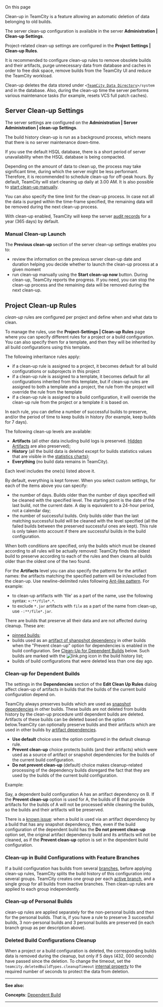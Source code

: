 [//]: # (title: Clean-Up)
[//]: # (auxiliary-id: Clean-Up)

On this page

<tag-list of="chapter" mode="tree" depth="4"/>


Clean-up in TeamCity is a feature allowing an automatic deletion of data belonging to old builds.

The server clean-up configuration is available in the server __Administration | Clean-up Settings__.

 Project-related clean-up settings are configured in the __Project Settings | Clean-up Rules__.

It is recommended to configure clean-up rules to remove obsolete builds and their artifacts, purge unnecessary data from database and caches in order to free disk space, remove builds from the TeamCity UI and reduce the TeamCity workload.

Clean-up deletes the data stored under `<`[`TeamCity Data Directory`](teamcity-data-directory.md)`>/system` and in the database. Also, during the clean-up time the server performs various maintenance tasks (for example, resets VCS full patch caches).


## Server Clean-up Settings

The server settings are configured on the __Administration | Server Administration | clean-up Settings__.

The build history clean-up is run as a background process, which means that there is no server maintenance down\-time.   

<note>

If you use the default HSQL database, there is a short period of server unavailability when the HSQL database is being compacted.
</note>

Depending on the amount of data to clean up, the process may take significant time, during which the server might be less performant. Therefore, it is recommended to schedule clean-up for off\-peak hours. By default, TeamCity will start cleaning up daily at 3.00 AM. It is also possible to [start clean-up manually](#Manual+Clean-up+Launch).

You can also specify the time limit for the clean-up process. In case not all the data is purged within the time\-frame specified, the remaining data will be removed during the next clean-up process.

With clean-up enabled, TeamCity will keep the server [audit records](tracking-user-actions.md) for a year (365 days) by default.

### Manual Clean-up Launch

The __Previous clean-up__ section of the server clean-up settings enables you to:
* review the information on the previous server clean-up date and duration helping you decide whether to launch the clean-up process at a given moment
* run clean-up manually using the __Start clean-up now__ button.
During clean-up, TeamCity reports the progress. If you need, you can stop the clean-up process and the remaining data will be removed during the next clean-up.


## Project Clean-up Rules

_clean-up_ rules are configured per project and define when and what data to clean.

To manage the rules, use the __Project-Settings | Clean-up Rules__ page where you can specify different rules for a project or a build configuration. You can also specify them for a template, and then they will be inherited by all build configurations using this template.

The following inheritance rules apply:
* if a clean-up rule is assigned to a project, it becomes default for all build configurations or subprojects in this project
* if a clean-up rule is assigned to a template, it becomes default for all configurations inherited from this template, but if clean-up rules are assigned to both a template and a project, the rule from the project will override the rule from the template
* if a clean-up rule is assigned to a build configuration, it will override the clean-up rule from the project or a template it is based on.   

In each rule, you can define a number of successful builds to preserve, and/or the period of time to keep builds in history (for example, keep builds for 7 days).

The following clean-up levels are available:
* __Artifacts__ (all other data including build logs is preserved. [Hidden Artifacts](build-artifact.md#Hidden+Artifacts) are also preserved);
* __History__ (all the build data is deleted except for builds statistics values that are visible in the [statistics charts](statistic-charts.md));
* __Everything__ (no build data remains in TeamCity).

Each level includes the one(s) listed above it.

By default, everything is kept forever. When you select custom settings, for each of the items above you can specify:
* the number of days. Builds older than the number of days specified will be cleaned with the specified level. The starting point is the date of the last build, not the current date. A day is equivalent to a 24-hour period, not a calendar day;
* the number of successful builds. Only builds older than the last matching successful build will be cleaned with the level specified (all the failed builds between the preserved successful ones are kept). This rule is only taken into account if there are successful builds in the build configuration.

When both conditions are specified, only the builds which must be cleaned according to all rules will be actually removed: TeamCity finds the oldest build to preserve according to each of the rules and then cleans all builds older than the oldest one of the two found.

For the __Artifacts__ level you can also specify the patterns for the artifact names: the artifacts matching the specified pattern will be in/excluded from the clean-up. Use newline\-delimited rules following [Ant-like pattern](http://ant.apache.org/manual/dirtasks.html#patterns). For example:
  * to clean-up artifacts with 'file' as a part of the name, use the following syntax: `+:**/file*.*`.
  * to exclude `*.jar` artifacts with `file` as a part of the name from clean-up, use `-:**/file*.jar`.

There are builds that preserve all their data and are not affected during cleanup. These are:
* [pinned builds](pinned-build.md);
* builds used as an [artifact of shanpshot dependency](configuring-dependencies.md) in other builds when the "Prevent clean-up" option for dependencies is enabled in the build configuration. See [Clean-Up for Dependent Builds](#Clean-up+for+Dependent+Builds) below. Such builds are marked with the ![link.png](link.png) icon in the build history list;
* builds of build configurations that were deleted less than one day ago.

[//]: # (Internal note. Do not delete. "Clean-Upd55e230.txt")    


### Clean-up for Dependent Builds

The settings in the __Dependencies__ section of the __Edit Clean Up Rules__ dialog affect clean-up of artifacts in builds that the builds of the current build configuration depend on.

TeamCity always preserves builds which are used as [snapshot dependencies](dependent-build.md#Snapshot+Dependency) in other builds. These builds are not deleted from builds history by the clean-up procedure until dependent builds are deleted. Artifacts of these builds can be deleted based on the option below.TeamCity can optionally preserve builds and their artifacts which are used in other builds by [artifact dependencies](dependent-build.md#Artifact+Dependency).
* __Use default__ choice uses the option configured in the default cleanup rule.
* __Prevent clean-up__ choice protects builds (and their artifacts) which were used as a source of artifact or snapshot dependencies for the builds of the current build configuration.
* __Do not prevent clean-up__ (default) choice makes cleanup\-related processing of the dependency builds disregard the fact that they are used by the builds of the current build configuration.

Example:

Say, a dependent build configuration A has an artifact dependency on B. If the __Prevent clean-up__ option is used for A, the builds of B that provide artifacts for the builds of A will not be processed while cleaning the builds, so the builds and their artifacts will be preserved.


There is a [known issue](https://youtrack.jetbrains.com/issue/TW-59344): when a build is used via an artifact dependency by a build that has any snapshot dependency, then, even if the build configuration of the dependent build has the __Do not prevent clean-up__ option set, the original artifact dependency build and its artifacts will not be cleaned, as if the __Prevent clean-up__ option is set in the dependent build configuration.


### Clean-up in Build Configurations with Feature Branches

If a build configuration has builds from several [branches](working-with-feature-branches.md), before applying clean-up rules, TeamCity splits the build history of this configuration into several groups. TeamCity creates one group per each [active branch](working-with-feature-branches.md#Active+branches), and a single group for all builds from inactive branches. Then clean-up rules are applied to each group independently.

### Clean-up of Personal Builds

clean-up rules are applied separately for the non\-personal builds and then for the personal builds. That is, if you have a rule to preserve 3 successful builds, 3 non\-personal builds and 3 personal builds are preserved (in each branch group as per description above).

### Deleted Build Configurations Cleanup

When a project or a build configuration is deleted, the corresponding builds data is removed during the cleanup, but only if 5 days (432, 000 seconds) have passed since the deletion. To change the timeout, set the `teamcity.deletedBuildTypes.cleanupTimeout` [internal property](configuring-teamcity-server-startup-properties.md#TeamCity+internal+properties) to the required number of seconds to protect the data from deletion.

 __  __
 
__See also:__

__Concepts__: [Dependent Build](dependent-build.md)

__ __